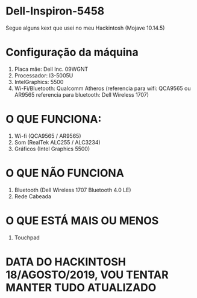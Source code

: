 # Dell-Inspiron-5458
Segue alguns kext que usei no meu Hackintosh (Mojave 10.14.5)

# Configuração da máquina
1. Placa mãe: Dell Inc. 09WGNT
2. Processador: I3-5005U
3. IntelGraphics: 5500
4. Wi-Fi/Bluetooth: Qualcomm Atheros
(referencia para wifi: QCA9565 ou AR9565
referencia para bluetooth: Dell Wireless 1707)

# O QUE FUNCIONA:
1. Wi-fi (QCA9565 / AR9565)
2. Som (RealTek ALC255 / ALC3234)
3. Gráficos (Intel Graphics 5500)

# O QUE NÃO FUNCIONA
1. Bluetooth (Dell Wireless 1707 Bluetooth 4.0 LE)
2. Rede Cabeada

# O QUE ESTÁ MAIS OU MENOS
1. Touchpad

# DATA DO HACKINTOSH 18/AGOSTO/2019, VOU TENTAR MANTER TUDO ATUALIZADO
